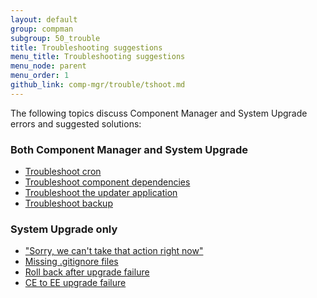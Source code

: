 ```yaml
---
layout: default
group: compman
subgroup: 50_trouble
title: Troubleshooting suggestions
menu_title: Troubleshooting suggestions
menu_node: parent
menu_order: 1
github_link: comp-mgr/trouble/tshoot.md
---
```


The following topics discuss Component Manager and System Upgrade errors and suggested solutions:

### Both Component Manager and System Upgrade
*	<a href="{{ site.gdeurl }}comp-mgr/trouble/cman/cron.html">Troubleshoot cron</a>
*	<a href="{{ site.gdeurl }}comp-mgr/trouble/cman/component-depend.html">Troubleshoot component dependencies</a>
*	<a href="{{ site.gdeurl }}comp-mgr/trouble/cman/updater.html">Troubleshoot the updater application</a>
*	<a href="{{ site.gdeurl }}comp-mgr/trouble/cman/tshoot_backup.html">Troubleshoot backup</a>

### System Upgrade only
*	<a href="{{ site.gdeurl }}comp-mgr/trouble/cman/were-sorry.html">"Sorry, we can't take that action right now"</a>
*	<a href="{{ site.gdeurl }}comp-mgr/trouble/cman/gitignore.html">Missing .gitignore files</a>
*	<a href="{{ site.gdeurl }}comp-mgr/trouble/cman/update-fail.html">Roll back after upgrade failure</a>
*	<a href="{{ site.gdeurl }}comp-mgr/trouble/cman/ce-ee-upgrade.html">CE to EE upgrade failure</a>

